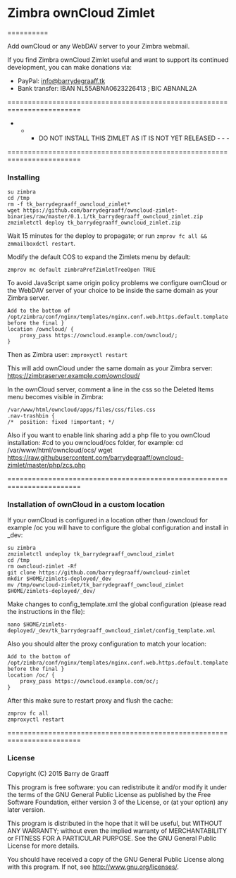 # Zimbra ownCloud Zimlet
==========

Add ownCloud or any WebDAV server to your Zimbra webmail.

If you find Zimbra ownCloud Zimlet useful and want to support its continued development, you can make donations via:
- PayPal: info@barrydegraaff.tk
- Bank transfer: IBAN NL55ABNA0623226413 ; BIC ABNANL2A

========================================================================


  - - - DO NOT INSTALL THIS ZIMLET AS IT IS NOT YET RELEASED - - -


========================================================================

### Installing

    su zimbra
    cd /tmp
    rm -f tk_barrydegraaff_owncloud_zimlet*
    wget https://github.com/barrydegraaff/owncloud-zimlet-binaries/raw/master/0.1.1/tk_barrydegraaff_owncloud_zimlet.zip
    zmzimletctl deploy tk_barrydegraaff_owncloud_zimlet.zip
    
Wait 15 minutes for the deploy to propagate; or run ```zmprov fc all && zmmailboxdctl restart```.
    
Modify the default COS to expand the Zimlets menu by default:

    zmprov mc default zimbraPrefZimletTreeOpen TRUE

To avoid JavaScript same origin policy problems we configure ownCloud or the WebDAV server of your choice to be inside the same domain as your Zimbra server.

    Add to the bottom of /opt/zimbra/conf/nginx/templates/nginx.conf.web.https.default.template before the final }
    location /owncloud/ {
        proxy_pass https://owncloud.example.com/owncloud/;
    }

Then as Zimbra user: ```zmproxyctl restart```

This will add ownCloud under the same domain as your Zimbra server: https://zimbraserver.example.com/owncloud/ 

In the ownCloud server, comment a line in the css so the Deleted Items menu becomes visible in Zimbra:

    /var/www/html/owncloud/apps/files/css/files.css
    .nav-trashbin {
    /*	position: fixed !important; */
    
Also if you want to enable link sharing add a php file to you ownCloud installation:
    #cd to you owncloud/ocs folder, for example:
    cd /var/www/html/owncloud/ocs/
    wget https://raw.githubusercontent.com/barrydegraaff/owncloud-zimlet/master/php/zcs.php

========================================================================

### Installation of ownCloud in a custom location

If your ownCloud is configured in a location other than /owncloud for example /oc you will have to configure the global configuration and install in _dev:

    su zimbra
    zmzimletctl undeploy tk_barrydegraaff_owncloud_zimlet
    cd /tmp
    rm owncloud-zimlet -Rf
    git clone https://github.com/barrydegraaff/owncloud-zimlet
    mkdir $HOME/zimlets-deployed/_dev
    mv /tmp/owncloud-zimlet/tk_barrydegraaff_owncloud_zimlet $HOME/zimlets-deployed/_dev/

Make changes to config_template.xml the global configuration (please read the instructions in the file):

    nano $HOME/zimlets-deployed/_dev/tk_barrydegraaff_owncloud_zimlet/config_template.xml

Also you should alter the proxy configuration to match your location:

    Add to the bottom of /opt/zimbra/conf/nginx/templates/nginx.conf.web.https.default.template before the final }
    location /oc/ {
        proxy_pass https://owncloud.example.com/oc/;
    }

After this make sure to restart proxy and flush the cache:

    zmprov fc all
    zmproxyctl restart

========================================================================

### License

Copyright (C) 2015  Barry de Graaff

This program is free software: you can redistribute it and/or modify
it under the terms of the GNU General Public License as published by
the Free Software Foundation, either version 3 of the License, or
(at your option) any later version.

This program is distributed in the hope that it will be useful,
but WITHOUT ANY WARRANTY; without even the implied warranty of
MERCHANTABILITY or FITNESS FOR A PARTICULAR PURPOSE.  See the
GNU General Public License for more details.

You should have received a copy of the GNU General Public License
along with this program.  If not, see http://www.gnu.org/licenses/.
